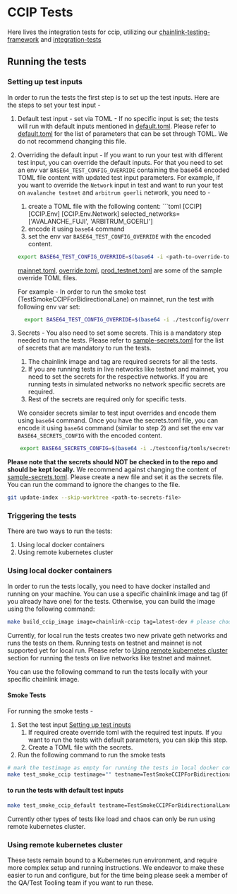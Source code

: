 # CCIP Tests

Here lives the integration tests for ccip, utilizing our [chainlink-testing-framework](https://github.com/smartcontractkit/chainlink-testing-framework) and [integration-tests](https://github.com/smartcontractkit/ccip/tree/ccip-develop/integration-tests)

## Running the tests

### Setting up test inputs

In order to run the tests the first step is to set up the test inputs. Here are the steps to set your test input -
1. Default test input - set via TOML - If no specific input is set; the tests will run with default inputs mentioned in [default.toml](./testconfig/tomls/default.toml). 
Please refer to [default.toml](./testconfig/tomls/default.toml) for the list of parameters that can be set through TOML. We do not recommend changing this file.
2. Overriding the default input - If you want to run your test with different test input, you can override the default inputs. For that you need to set an env var `BASE64_TEST_CONFIG_OVERRIDE` containing the base64 encoded TOML file content with updated test input parameters. 
    For example, if you want to override the `Network` input in test and want to run your test on `avalanche testnet` and `arbitrum goerli` network, you need to -
   1. create a TOML file with the following content:
          ```toml
         [CCIP]
         [CCIP.Env]
         [CCIP.Env.Network]
         selected_networks= ['AVALANCHE_FUJI', 'ARBITRUM_GOERLI']
   2. encode it using `base64` command 
   3. set the env var `BASE64_TEST_CONFIG_OVERRIDE` with the encoded content.
    ```bash
    export BASE64_TEST_CONFIG_OVERRIDE=$(base64 -i <path-to-override-toml-file>)
    ```

    [mainnet.toml](./testconfig/override/mainnet.toml), [override.toml](./testconfig/override/override.toml), [prod_testnet.toml](./testconfig/override/prod_testnet.toml) are some of the sample override TOML files. 

    For example - In order to run the smoke test (TestSmokeCCIPForBidirectionalLane) on mainnet, run the test with following env var set:
    ```bash
      export BASE64_TEST_CONFIG_OVERRIDE=$(base64 -i ./testconfig/override/mainnet.toml)
    ```

3. Secrets - You also need to set some secrets. This is a mandatory step needed to run the tests. Please refer to [sample-secrets.toml](./testconfig/tomls/sample-secrets.toml) for the list of secrets that are mandatory to run the tests.
   1. The chainlink image and tag are required secrets for all the tests. 
   2. If you are running tests in live networks like testnet and mainnet, you need to set the secrets for the respective networks. If you are running tests in simulated networks no network specific secrets are required. 
   3. Rest of the secrets are required only for specific tests.

   We consider secrets similar to test input overrides and encode them using `base64` command.
   Once you have the secrets.toml file, you can encode it using `base64` command (similar to step 2) and set the env var `BASE64_SECRETS_CONFIG` with the encoded content.
```bash
    export BASE64_SECRETS_CONFIG=$(base64 -i ./testconfig/tomls/secrets.toml)
```

**Please note that the secrets should NOT be checked in to the repo and should be kept locally.**
We recommend against changing the content of [sample-secrets.toml](./testconfig/tomls/sample-secrets.toml). Please create a new file and set it as the secrets file.
You can run the command to ignore the changes to the file. 
```bash
git update-index --skip-worktree <path-to-secrets-file>
```

### Triggering the tests
There are two ways to run the tests:
1. Using local docker containers
2. Using remote kubernetes cluster

### Using local docker containers

In order to run the tests locally, you need to have docker installed and running on your machine.
You can use a specific chainlink image and tag (if you already have one) for the tests. Otherwise, you can build the image using the following command:
```bash
make build_ccip_image image=chainlink-ccip tag=latest-dev # please choose the image and tag name as per your choice
```

Currently, for local run the tests creates two new private geth networks and runs the tests on them. Running tests on testnet and mainnet is not supported yet for local run.
Please refer to [Using remote kubernetes cluster](#using-remote-kubernetes-cluster) section for running the tests on live networks like testnet and mainnet.

You can use the following command to run the tests locally with your specific chainlink image.

#### Smoke Tests
For running the smoke tests - 
1. Set the test input [Setting up test inputs](#setting-up-test-inputs)
    1. If required create override toml with the required test inputs. If you want to run the tests with default parameters, you can skip this step.
    2. Create a TOML file with the secrets.
2. Run the following command to run the smoke tests
```bash
# mark the testimage as empty for running the tests in local docker containers
make test_smoke_ccip testimage="" testname=TestSmokeCCIPForBidirectionalLane override_toml="<the toml file with overridden config string>" secret_toml="<the toml file with secrets string>"
``` 

#### to run the tests with default test inputs
```bash
make test_smoke_ccip_default testname=TestSmokeCCIPForBidirectionalLane secret_toml="<the toml file with secrets string>"
```
Currently other types of tests like load and chaos can only be run using remote kubernetes cluster.

### Using remote kubernetes cluster

These tests remain bound to a Kubernetes run environment, and require more complex setup and running instructions. We endeavor to make these easier to run and configure, but for the time being please seek a member of the QA/Test Tooling team if you want to run these.
